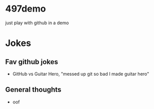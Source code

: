 # 497demo
just play with github in a demo

# Jokes

## Fav github jokes

* GitHub vs Guitar Hero, "messed up git so bad I made guitar hero"

## General thoughts

* oof
